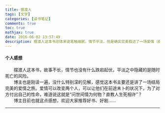 ```yaml
---
title: 摆渡人
tags: [文学]
categories: [读书笔记]
comments: true
toc: true
mathjax: true
date: 2016-06-02 13:57:49
description: 摆渡人这本书总体来说笔触细腻，情节平淡，但是确实完美叙述了一场爱情（倒不如说是爱情之旅）。
---
```

#### 个人感想

 　　摆渡人这本书，故事不长，情节也没有什么跌宕起伏，平淡之中隐藏的是随时死亡的风险。  
　　博主也是刚读一遍，没什么特别深的见解，感觉这本书主要还是讲了一场结局完美的爱情之旅。爱情可以改变两个人，可以让他们在前途未卜的状况下，为了对方付出自己的性命，难道说这就是“问世间情为何物？直教人生死相许”？  
　　博主目前也就这点感想，欢迎大家推荐好书、好剧......

---